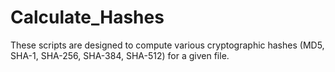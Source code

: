 # Calculate_Hashes
These scripts are designed to compute various cryptographic hashes (MD5, SHA-1, SHA-256, SHA-384, SHA-512) for a given file.
